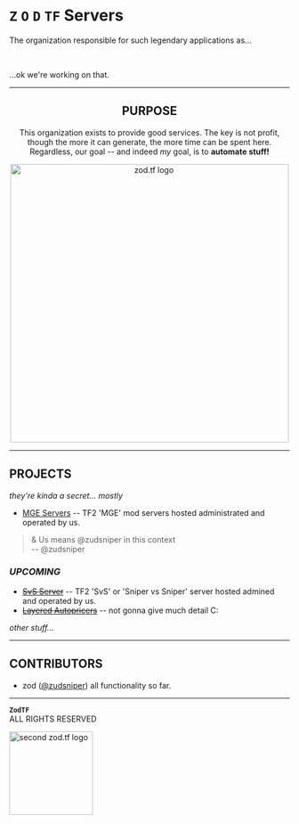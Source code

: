 # `Z` `O` `D` **`TF`** Servers  
The organization responsible for such legendary applications as...  

<br>  

...ok we're working on that.

---

<div align="center">

## PURPOSE
This organization exists to provide good services. The key is not profit, though the more it can generate, the more time can be spent here. Regardless, our goal -- and indeed _my_ goal, is to **automate stuff!**  

<img src="https://camo.githubusercontent.com/efa55b385b3b5ed186a70eac4b7ca3b3ff2dad18a6996381ac2454e1c9b98ed0/68747470733a2f2f692e696d6775722e636f6d2f7558486b4a52432e706e67" alt="zod.tf logo" data-canonical-src="https://i.imgur.com/uXHkJRC.png" style="max-width: 100%;" width=500rem>

</div>

---

## PROJECTS
_they're kinda a secret... mostly_  

- [MGE Servers](https://mge.zod.tf/) -- TF2 'MGE' mod servers hosted administrated and operated by us. 

> & Us means @zudsniper in this context  
> -- @zudsniper  

### _UPCOMING_  

- ~~[SvS Server](https://svs.zod.tf)~~ -- TF2 'SvS' or 'Sniper vs Sniper' server hosted admined and operated by us. 
- ~~[Layered Autopricers]()~~ -- not gonna give much detail C:  

_other stuff..._  

---

## CONTRIBUTORS
- zod ([@zudsniper](https://github.com/zudsniper)) 
    all functionality so far.

---

**`ZodTF`**  
ALL RIGHTS RESERVED  

<img src="https://camo.githubusercontent.com/944b695290fde86b90f2158175d6b7ae3c8e169b2e829dba5097773f331b91ef/68747470733a2f2f692e696d6775722e636f6d2f513049617562642e706e67" alt="second zod.tf logo" data-canonical-src="https://i.imgur.com/Q0Iaubd.png" style="max-width: 100%;" width=150rem>  

